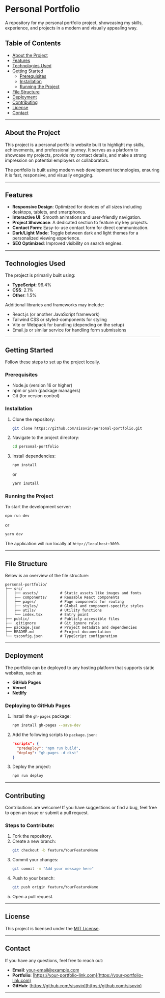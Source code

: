 # Personal Portfolio

A repository for my personal portfolio project, showcasing my skills, experience, and projects in a modern and visually appealing way.

## Table of Contents

- [About the Project](#about-the-project)
- [Features](#features)
- [Technologies Used](#technologies-used)
- [Getting Started](#getting-started)
  - [Prerequisites](#prerequisites)
  - [Installation](#installation)
  - [Running the Project](#running-the-project)
- [File Structure](#file-structure)
- [Deployment](#deployment)
- [Contributing](#contributing)
- [License](#license)
- [Contact](#contact)

---

## About the Project

This project is a personal portfolio website built to highlight my skills, achievements, and professional journey. It serves as a platform to showcase my projects, provide my contact details, and make a strong impression on potential employers or collaborators.

The portfolio is built using modern web development technologies, ensuring it is fast, responsive, and visually engaging.

---

## Features

- **Responsive Design**: Optimized for devices of all sizes including desktops, tablets, and smartphones.
- **Interactive UI**: Smooth animations and user-friendly navigation.
- **Project Showcase**: A dedicated section to feature my key projects.
- **Contact Form**: Easy-to-use contact form for direct communication.
- **Dark/Light Mode**: Toggle between dark and light themes for a personalized viewing experience.
- **SEO Optimized**: Improved visibility on search engines.

---

## Technologies Used

The project is primarily built using:

- **TypeScript**: 96.4%
- **CSS**: 2.1%
- **Other**: 1.5%

Additional libraries and frameworks may include:

- React.js (or another JavaScript framework)
- Tailwind CSS or styled-components for styling
- Vite or Webpack for bundling (depending on the setup)
- Email.js or similar service for handling form submissions

---

## Getting Started

Follow these steps to set up the project locally.

### Prerequisites

- Node.js (version 16 or higher)
- npm or yarn (package managers)
- Git (for version control)

### Installation

1. Clone the repository:
   ```bash
   git clone https://github.com/sisovin/personal-portfolio.git
   ```
2. Navigate to the project directory:
   ```bash
   cd personal-portfolio
   ```
3. Install dependencies:
   ```bash
   npm install
   ```
   or
   ```bash
   yarn install
   ```

### Running the Project

To start the development server:

```bash
npm run dev
```
or
```bash
yarn dev
```

The application will run locally at `http://localhost:3000`.

---

## File Structure

Below is an overview of the file structure:

```
personal-portfolio/
├── src/
│   ├── assets/          # Static assets like images and fonts
│   ├── components/      # Reusable React components
│   ├── pages/           # Page components for routing
│   ├── styles/          # Global and component-specific styles
│   ├── utils/           # Utility functions
│   └── index.tsx        # Entry point
├── public/              # Publicly accessible files
├── .gitignore           # Git ignore rules
├── package.json         # Project metadata and dependencies
├── README.md            # Project documentation
└── tsconfig.json        # TypeScript configuration
```

---

## Deployment

The portfolio can be deployed to any hosting platform that supports static websites, such as:

- **GitHub Pages**
- **Vercel**
- **Netlify**

### Deploying to GitHub Pages

1. Install the `gh-pages` package:
   ```bash
   npm install gh-pages --save-dev
   ```
2. Add the following scripts to `package.json`:
   ```json
   "scripts": {
     "predeploy": "npm run build",
     "deploy": "gh-pages -d dist"
   }
   ```
3. Deploy the project:
   ```bash
   npm run deploy
   ```

---

## Contributing

Contributions are welcome! If you have suggestions or find a bug, feel free to open an issue or submit a pull request.

### Steps to Contribute:

1. Fork the repository.
2. Create a new branch:
   ```bash
   git checkout -b feature/YourFeatureName
   ```
3. Commit your changes:
   ```bash
   git commit -m "Add your message here"
   ```
4. Push to your branch:
   ```bash
   git push origin feature/YourFeatureName
   ```
5. Open a pull request.

---

## License

This project is licensed under the [MIT License](LICENSE).

---

## Contact

If you have any questions, feel free to reach out:

- **Email**: [your-email@example.com](mailto:your-email@example.com)
- **Portfolio**: [https://your-portfolio-link.com](https://your-portfolio-link.com)
- **GitHub**: [https://github.com/sisovin](https://github.com/sisovin)

---
